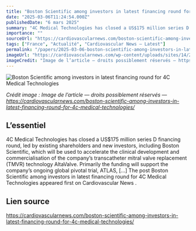 ```yaml
---
title: "Boston Scientific among investors in latest financing round for 4C Medical Technologies"
date: "2025-03-06T11:24:54.000Z"
publishedDate: "6 mars 2025"
summary: "4C Medical Technologies has closed a US$175 million series D financing round, led by existing shareholders and new investors, including Boston Scientific, which will be used to accelerate the clinical development and commercialisation of the company’s transcatheter mitral valve replacement (TMVR) technology AltaValve. Primarily the funding will support the company’s ongoing global pivotal trial, ATLAS, [&#8230;] The post Boston Scientific among investors in latest financing round for 4C Medical Technologies appeared first on Cardiovascular News ."
importance: ""
sourceUrl: "https://cardiovascularnews.com/boston-scientific-among-investors-in-latest-financing-round-for-4c-medical-technologies/"
tags: ["France", "Actualité", "Cardiovascular News — Latest"]
permalink: "/papers/2025-03-06-boston-scientific-among-investors-in-latest-financing-round-for-4c-medical-technologies"
imageUrl: "https://cardiovascularnews.com/wp-content/uploads/sites/14/2024/05/4C_Medical_Technologies_Inc_picture_1.jpg"
imageCredit: "Image de l’article — droits possiblement réservés — https://cardiovascularnews.com/boston-scientific-among-investors-in-latest-financing-round-for-4c-medical-technologies/"
---
```


![Boston Scientific among investors in latest financing round for 4C Medical Technologies](https://cardiovascularnews.com/wp-content/uploads/sites/14/2024/05/4C_Medical_Technologies_Inc_picture_1.jpg)

*Crédit image : Image de l’article — droits possiblement réservés — https://cardiovascularnews.com/boston-scientific-among-investors-in-latest-financing-round-for-4c-medical-technologies/*

## L’essentiel

4C Medical Technologies has closed a US$175 million series D financing round, led by existing shareholders and new investors, including Boston Scientific, which will be used to accelerate the clinical development and commercialisation of the company’s transcatheter mitral valve replacement (TMVR) technology AltaValve. Primarily the funding will support the company’s ongoing global pivotal trial, ATLAS, [&#8230;] The post Boston Scientific among investors in latest financing round for 4C Medical Technologies appeared first on Cardiovascular News .

## Lien source

https://cardiovascularnews.com/boston-scientific-among-investors-in-latest-financing-round-for-4c-medical-technologies/
